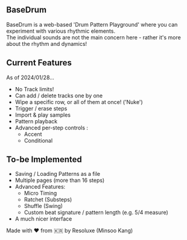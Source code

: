 ## BaseDrum
BaseDrum is a web-based 'Drum Pattern Playground' where you can experiment with various rhythmic elements.  
The individual sounds are not the main concern here - rather it's more about the rhythm and dynamics!

## Current Features
As of 2024/01/28...

- No Track limits!
- Can add / delete tracks one by one
- Wipe a specific row, or all of them at once! ('Nuke')
- Trigger / erase steps
- Import & play samples
- Pattern playback
- Advanced per-step controls :
  - Accent
  - Conditional

## To-be Implemented
- Saving / Loading Patterns as a file
- Multiple pages (more than 16 steps)
- Advanced Features:
  - Micro Timing
  - Ratchet (Substeps)
  - Shuffle (Swing)
  - Custom beat signature / pattern length (e.g. 5/4 measure)
- A much nicer interface

Made with ❤️ from 🇰🇷 by Resoluxe (Minsoo Kang)
